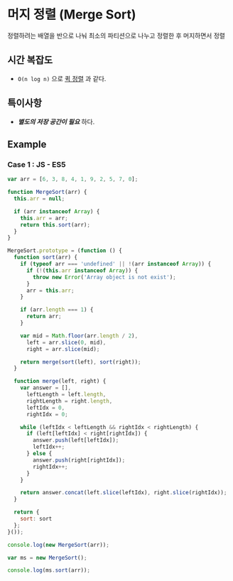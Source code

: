 # 머지 정렬 \(Merge Sort\)

정렬하려는 배열을 반으로 나눠 최소의 파티션으로 나누고 정렬한 후 머지하면서 정렬

## 시간 복잡도

* `O(n log n)` 으로 [퀵 정렬](/book/01.-general/algorithm/sort/quick.html) 과 같다.

## 특이사항

* _**별도의 저장 공간이 필요**_ 하다.

## Example

### Case 1 : JS - ES5

```javascript
var arr = [6, 3, 8, 4, 1, 9, 2, 5, 7, 0];

function MergeSort(arr) {
  this.arr = null;

  if (arr instanceof Array) {
    this.arr = arr;
    return this.sort(arr);
  }
}

MergeSort.prototype = (function () {
  function sort(arr) {
    if (typeof arr === 'undefined' || !(arr instanceof Array)) {
      if (!(this.arr instanceof Array)) {
        throw new Error('Array object is not exist');
      }
      arr = this.arr;
    }

    if (arr.length === 1) {
      return arr;
    }

    var mid = Math.floor(arr.length / 2),
      left = arr.slice(0, mid),
      right = arr.slice(mid);

    return merge(sort(left), sort(right));
  }

  function merge(left, right) {
    var answer = [],
      leftLength = left.length,
      rightLength = right.length,
      leftIdx = 0,
      rightIdx = 0;

    while (leftIdx < leftLength && rightIdx < rightLength) {
      if (left[leftIdx] < right[rightIdx]) {
        answer.push(left[leftIdx]);
        leftIdx++;
      } else {
        answer.push(right[rightIdx]);
        rightIdx++;
      }
    }

    return answer.concat(left.slice(leftIdx), right.slice(rightIdx));
  }

  return {
    sort: sort
  };
}());
```

```javascript
console.log(new MergeSort(arr));
```

```javascript
var ms = new MergeSort();

console.log(ms.sort(arr));
```